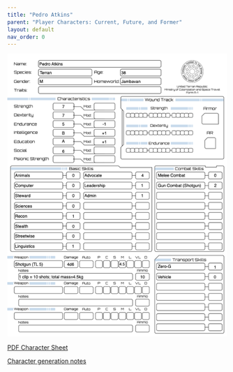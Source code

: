 ```yaml
---
title: "Pedro Atkins"
parent: "Player Characters: Current, Future, and Former"
layout: default
nav_order: 0
---
```


![](<Pedro Atkins.png>)

[PDF Character Sheet](<Pedro Atkins (Todd).pdf>)

[Character generation notes](<Pedro Atkins Career Details (Todd).txt>)
